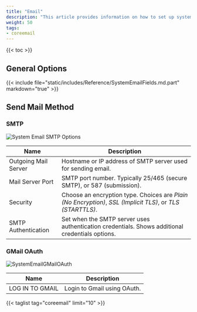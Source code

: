 ```yaml
---
title: "Email"
description: "This article provides information on how to set up system email on TrueNAS CORE."
weight: 50
tags:
- coreemail
---
```


{{< toc >}}

## General Options

{{< include file="static/includes/Reference/SystemEmailFields.md.part" markdown="true" >}}

## Send Mail Method

### SMTP

![System Email SMTP Options](/images/CORE/12.0/SystemEmailSMTPOptions.png "System Email SMTP Options")

| Name | Description |
|------|-------------|
| Outgoing Mail Server | Hostname or IP address of SMTP server used for sending email. |
| Mail Server Port | SMTP port number. Typically 25/465 (secure SMTP), or 587 (submission). |
| Security | Choose an encryption type. Choices are *Plain (No Encryption)*, *SSL (Implicit TLS)*, or *TLS (STARTTLS)*. |
| SMTP Authentication | Set when the SMTP server uses authentication credentials. Shows additional credentials options. |

### GMail OAuth

![SystemEmailGMailOAuth](/images/CORE/12.0/SystemEmailGMailOAuth.png "GMail OAuth Options")

| Name | Description |
|------|-------------|
| LOG IN TO GMAIL | Login to Gmail using OAuth. |

{{< taglist tag="coreemail" limit="10" >}}
